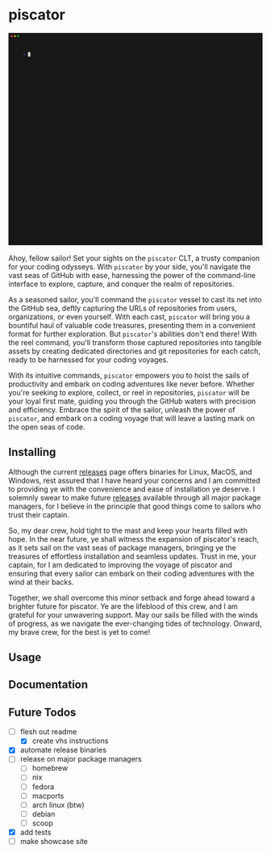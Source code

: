 # piscator

![showing the two piscator commands using charmbracelet/vhs](./docs/piscator.gif)

Ahoy, fellow sailor! Set your sights on the `piscator` CLT, a trusty companion
for your coding odysseys. With `piscator` by your side, you'll navigate the vast
seas of GitHub with ease, harnessing the power of the command-line interface to
explore, capture, and conquer the realm of repositories.

As a seasoned sailor, you'll command the `piscator` vessel to cast its net
into the GitHub sea, deftly capturing the URLs of repositories from users,
organizations, or even yourself. With each cast, `piscator` will bring you a
bountiful haul of valuable code treasures, presenting them in a convenient
format for further exploration. But `piscator`'s abilities don't end there! With
the reel command, you'll transform those captured repositories into tangible
assets by creating dedicated directories and git repositories for each catch,
ready to be harnessed for your coding voyages.

With its intuitive commands, `piscator` empowers you to hoist the sails of
productivity and embark on coding adventures like never before. Whether you're
seeking to explore, collect, or reel in repositories, `piscator` will be your
loyal first mate, guiding you through the GitHub waters with precision and
efficiency. Embrace the spirit of the sailor, unleash the power of
`piscator`, and embark on a coding voyage that will leave a lasting mark on the
open seas of code.

## Installing

Although the current [releases](https://github.com/shimman-dev/piscator/releases)
page offers binaries for Linux, MacOS, and Windows, rest assured that I have
heard your concerns and I am committed to providing ye with the convenience and
ease of installation ye deserve. I solemnly swear to make future
[releases](https://github.com/shimman-dev/piscator/releases) available through
all major package managers, for I believe in the principle that good things
come to sailors who trust their captain.

So, my dear crew, hold tight to the mast and keep your hearts filled with hope.
In the near future, ye shall witness the expansion of piscator's reach, as it
sets sail on the vast seas of package managers, bringing ye the treasures of
effortless installation and seamless updates. Trust in me, your captain, for I
am dedicated to improving the voyage of piscator and ensuring that every sailor
can embark on their coding adventures with the wind at their backs.

Together, we shall overcome this minor setback and forge ahead toward a
brighter future for piscator. Ye are the lifeblood of this crew, and I am
grateful for your unwavering support. May our sails be filled with the winds of
progress, as we navigate the ever-changing tides of technology. Onward, my
brave crew, for the best is yet to come!

## Usage

## Documentation

## Future Todos

- [ ] flesh out readme
  - [x] create vhs instructions
- [x] automate release binaries
- [ ] release on major package managers
  - [ ] homebrew
  - [ ] nix
  - [ ] fedora
  - [ ] macports
  - [ ] arch linux (btw)
  - [ ] debian
  - [ ] scoop
- [x] add tests
- [ ] make showcase site
